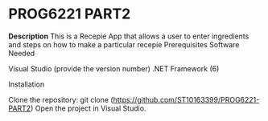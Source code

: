 # PROG6221 PART2
 
**Description**
This is a Recepie App that allows a user to enter ingredients and steps on how to make a particular recepie
Prerequisites
Software Needed

Visual Studio (provide the version number)
.NET Framework (6)


Installation

Clone the repository: git clone (https://github.com/ST10163399/PROG6221-PART2)
Open the project in Visual Studio.
